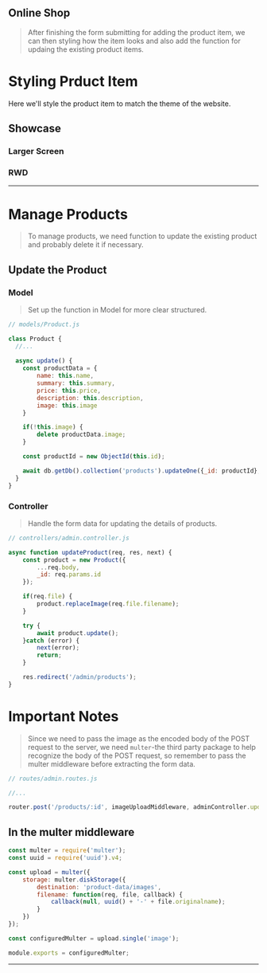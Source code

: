 ## Online Shop
> After finishing the form submitting for adding the product item, we can then styling how the item looks and also add the function for updaing the existing product items.

# Styling Prduct Item
Here we'll style the product item to match the theme of the website.
## Showcase
### Larger Screen

### RWD



---

# Manage Products
> To manage products, we need function to update the existing product and probably delete it if necessary.
## Update the Product
### Model
> Set up the function in Model for more clear structured.
```js
// models/Product.js

class Product {
  //...
  
  async update() {
    const productData = {
        name: this.name,
        summary: this.summary,
        price: this.price,
        description: this.description,
        image: this.image
    }

    if(!this.image) {
        delete productData.image;
    }

    const productId = new ObjectId(this.id);

    await db.getDb().collection('products').updateOne({_id: productId}, {$set: productData});
  }
}
```

### Controller
> Handle the form data for updating the details of products.
```js
// controllers/admin.controller.js

async function updateProduct(req, res, next) {
    const product = new Product({
        ...req.body,
        _id: req.params.id
    });

    if(req.file) {
        product.replaceImage(req.file.filename);
    }

    try {
        await product.update();
    }catch (error) {
        next(error);
        return;
    }

    res.redirect('/admin/products');
}
```

# Important Notes
> Since we need to pass the image as the encoded body of the POST request to the server, we need `multer`-the third party package to help recognize the body of the POST request, so remember to pass the multer middleware before extracting the form data.
```js
// routes/admin.routes.js

//...

router.post('/products/:id', imageUploadMiddleware, adminController.updateProduct);
```
## In the multer middleware
```js
const multer = require('multer');
const uuid = require('uuid').v4;

const upload = multer({
    storage: multer.diskStorage({
        destination: 'product-data/images',
        filename: function(req, file, callback) {
            callback(null, uuid() + '-' + file.originalname);
        }
    })
});

const configuredMulter = upload.single('image');

module.exports = configuredMulter;
```

---
